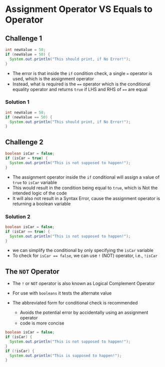 # Assignment Operator VS Equals to Operator

## Challenge 1

```java
int newValue = 50;
if (newValue = 50) {
  System.out.println("This should print, if No Error!");
}
```

- The error is that inside the `if` condition check, a single `=` operator is used, which is the assignment operator
- Instead, what is required is the `==` operator which is the conditional equality operator and returns `true` if LHS and RHS of `==` are equal

### Solution 1

```java
int newValue = 50;
if (newValue == 50) {
  System.out.println("This should print, if No Error!");
}
```

## Challenge 2

```java
boolean isCar = false;
if (isCar = true) {
  System.out.println("This is not supposed to happen!");
}
```

- The assignment operator inside the `if` conditional will assign a value of `true` to `isCar` variable
- This would result in the condition being equal to `true`, which is Not the intended logic of the code
- It will also not result in a Syntax Error, cause the assignment operator is returning a boolean variable

### Solution 2

```java
boolean isCar = false;
if (isCar == true) {
  System.out.println("This is not supposed to happen!");
}
```

- we can simplify the conditional by only specifying the `isCar` variable
- To check for `isCar == false`, we can use `!` (NOT) operator, i.e., `!isCar`

## The `NOT` Operator

- The `!` or `NOT` operator is also known as Logical Complement Operator
- For use with `booleans` it tests the alternate value

- The abbreviated form for conditional check is recommended
  - Avoids the potential error by accidentally using an assignment operator
  - code is more concise

```java
boolean isCar = false;
if (isCar) {
  System.out.println("This is not supposed to happen!");
}
if (!isCar) {
  System.out.println("This is supposed to happen!");
}
```
